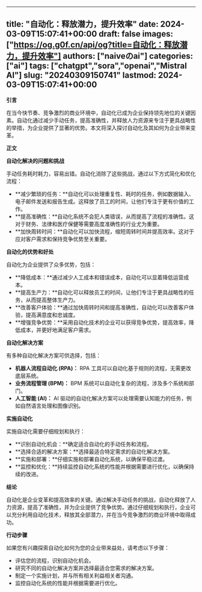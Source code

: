 
---
title: "自动化：释放潜力，提升效率"
date: 2024-03-09T15:07:41+00:00
draft: false
images: ["https://og.g0f.cn/api/og?title=自动化：释放潜力，提升效率"]
authors: ["naiveのai"]
categories: ["ai"]
tags: ["chatgpt","sora","openai","Mistral AI"]
slug: "20240309150741"
lastmod: 2024-03-09T15:07:41+00:00
---
**引言**

在当今快节奏、竞争激烈的商业环境中，自动化已成为企业保持领先地位的关键因素。自动化通过减少手动任务，提高准确性，并释放人力资源来专注于更具战略性的举措，为企业提供了显著的优势。本文将深入探讨自动化及其如何为企业带来变革。

**正文**

**自动化解决的问题和挑战**

手动任务耗时耗力，容易出错。自动化消除了这些挑战，通过以下方式简化和优化流程：

- **减少繁琐的任务：**自动化可以处理重复性、耗时的任务，例如数据输入、电子邮件发送和报告生成。这释放了员工的时间，让他们专注于更有价值的工作。
- **提高准确性：**自动化系统不会犯人类错误，从而提高了流程的准确性。这对于财务、法律和医疗保健等需要高度准确性的行业尤为重要。
- **加快周转时间：**自动化可以加快流程，缩短周转时间并提高效率。这对于应对客户需求和保持竞争优势至关重要。

**自动化的优势和好处**

自动化为企业提供了众多优势，包括：

- **降低成本：**通过减少人工成本和错误成本，自动化可以显着降低运营成本。
- **提高生产力：**自动化可以释放员工的时间，让他们专注于更具战略性的任务，从而提高整体生产力。
- **改善客户体验：**通过加快周转时间和提高准确性，自动化可以改善客户体验，提高满意度和忠诚度。
- **增强竞争优势：**采用自动化技术的企业可以获得竞争优势，提高效率，降低成本，并更好地满足客户需求。

**自动化解决方案**

有多种自动化解决方案可供选择，包括：

- **机器人流程自动化 (RPA)：** RPA 工具可以自动化基于规则的流程，无需更改底层系统。
- **业务流程管理 (BPM)：** BPM 系统可以自动化复杂的流程，涉及多个系统和部门。
- **人工智能 (AI)：** AI 驱动的自动化解决方案可以处理需要认知能力的任务，例如自然语言处理和图像识别。

**实施自动化**

实施自动化需要仔细规划和执行：

- **识别自动化机会：**确定适合自动化的手动任务和流程。
- **选择合适的解决方案：**选择最适合特定需求的自动化解决方案。
- **实施和部署：**仔细实施和部署自动化系统，以确保平稳过渡。
- **监控和优化：**持续监控自动化系统的性能并根据需要进行优化，以确保持续的改进。

**结论**

自动化是企业变革和提高效率的关键。通过解决手动任务的挑战，自动化释放了人力资源，提高了准确性，并为企业提供了竞争优势。通过仔细规划和执行，企业可以充分利用自动化技术，释放其全部潜力，并在当今竞争激烈的商业环境中取得成功。

**行动步骤**

如果您有兴趣探索自动化如何为您的企业带来益处，请考虑以下步骤：

- 评估您的流程，识别自动化机会。
- 研究不同的自动化解决方案并选择最适合您需求的解决方案。
- 制定一个实施计划，并与所有相关利益相关者沟通。
- 监控自动化系统的性能并根据需要进行优化。